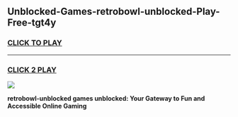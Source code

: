 
## Unblocked-Games-retrobowl-unblocked-Play-Free-tgt4y
<h3>
<a href="https://premium76.site?title=retrobowl-unblocked&ref=21A">CLICK TO PLAY</a></h3>
<hr>

<h3>
<a href="https://premium76.site?title=retrobowl-unblocked&ref=21A">CLICK 2 PLAY</a>
  
</h3>

<a href="https://premium76.site?title=retrobowl-unblocked&ref=21A"><img src="https://clearcache.store/games.png"></a>


**retrobowl-unblocked games unblocked: Your Gateway to Fun and Accessible Online Gaming**
